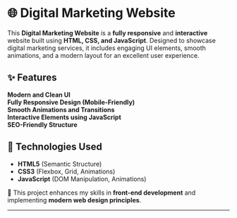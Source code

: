 # 🌐 Digital Marketing Website  

This **Digital Marketing Website** is a **fully responsive** and **interactive** website built using **HTML, CSS, and JavaScript**. Designed to showcase digital marketing services, it includes engaging UI elements, smooth animations, and a modern layout for an excellent user experience.  

## ✨ Features  
**Modern and Clean UI**  
**Fully Responsive Design (Mobile-Friendly)**  
**Smooth Animations and Transitions**  
**Interactive Elements using JavaScript**  
**SEO-Friendly Structure**  

## 🔧 Technologies Used  
- **HTML5** (Semantic Structure)  
- **CSS3** (Flexbox, Grid, Animations)  
- **JavaScript** (DOM Manipulation, Animations)  

🚀 This project enhances my skills in **front-end development** and implementing **modern web design principles**.  

---
